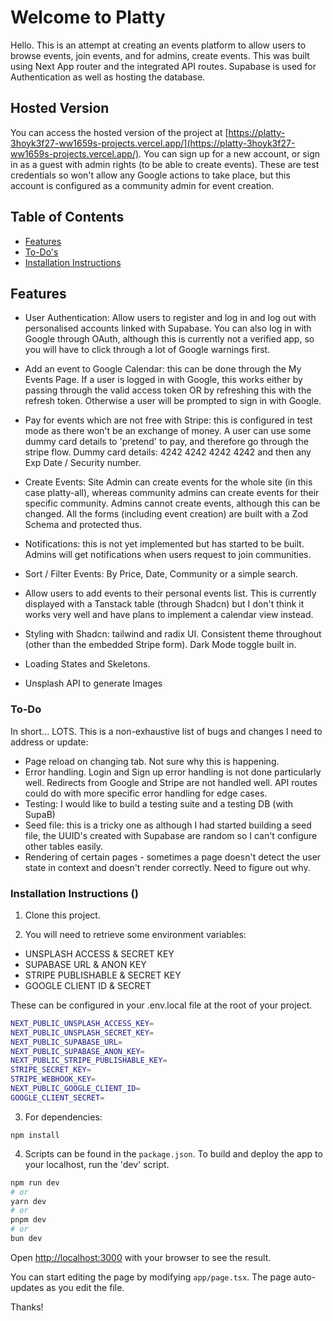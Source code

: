 # Welcome to Platty

Hello. This is an attempt at creating an events platform to allow users to browse events, join events, and for admins, create events. This was built using Next App router and the integrated API routes. Supabase is used for Authentication as well as hosting the database.

## Hosted Version

You can access the hosted version of the project at [https://platty-3hoyk3f27-ww1659s-projects.vercel.app/](https://platty-3hoyk3f27-ww1659s-projects.vercel.app/). You can sign up for a new account, or sign in as a guest with admin rights (to be able to create events). These are test credentials so won't allow any Google actions to take place, but this account is configured as a community admin for event creation.

## Table of Contents

- [Features](#features)
- [To-Do's](#to-do's)
- [Installation Instructions](#instructions)

## Features

- User Authentication: Allow users to register and log in and log out with personalised accounts linked with Supabase. You can also log in with Google through OAuth, although this is currently not a verified app, so you will have to click through a lot of Google warnings first.

- Add an event to Google Calendar: this can be done through the My Events Page. If a user is logged in with Google, this works either by passing through the valid access token OR by refreshing this with the refresh token. Otherwise a user will be prompted to sign in with Google.

- Pay for events which are not free with Stripe: this is configured in test mode as there won't be an exchange of money. A user can use some dummy card details to 'pretend' to pay, and therefore go through the stripe flow. Dummy card details: 4242 4242 4242 4242 and then any Exp Date / Security number.

- Create Events: Site Admin can create events for the whole site (in this case platty-all), whereas community admins can create events for their specific community. Admins cannot create events, although this can be changed. All the forms (including event creation) are built with a Zod Schema and protected thus.

- Notifications: this is not yet implemented but has started to be built. Admins will get notifications when users request to join communities.

- Sort / Filter Events: By Price, Date, Community or a simple search.

- Allow users to add events to their personal events list. This is currently displayed with a Tanstack table (through Shadcn) but I don't think it works very well and have plans to implement a calendar view instead.

- Styling with Shadcn: tailwind and radix UI. Consistent theme throughout (other than the embedded Stripe form). Dark Mode toggle built in.

- Loading States and Skeletons.

- Unsplash API to generate Images

### To-Do

In short... LOTS. This is a non-exhaustive list of bugs and changes I need to address or update:

- Page reload on changing tab. Not sure why this is happening.
- Error handling. Login and Sign up error handling is not done particularly well. Redirects from Google and Stripe are not handled well. API routes could do with more specific error handling for edge cases.
- Testing: I would like to build a testing suite and a testing DB (with SupaB)
- Seed file: this is a tricky one as although I had started building a seed file, the UUID's created with Supabase are random so I can't configure other tables easily.
- Rendering of certain pages - sometimes a page doesn't detect the user state in context and doesn't render correctly. Need to figure out why.

### Installation Instructions ()

1. Clone this project.

2. You will need to retrieve some environment variables:

- UNSPLASH ACCESS & SECRET KEY
- SUPABASE URL & ANON KEY
- STRIPE PUBLISHABLE & SECRET KEY
- GOOGLE CLIENT ID & SECRET

These can be configured in your .env.local file at the root of your project.

```bash
NEXT_PUBLIC_UNSPLASH_ACCESS_KEY=
NEXT_PUBLIC_UNSPLASH_SECRET_KEY=
NEXT_PUBLIC_SUPABASE_URL=
NEXT_PUBLIC_SUPABASE_ANON_KEY=
NEXT_PUBLIC_STRIPE_PUBLISHABLE_KEY=
STRIPE_SECRET_KEY=
STRIPE_WEBHOOK_KEY=
NEXT_PUBLIC_GOOGLE_CLIENT_ID=
GOOGLE_CLIENT_SECRET=
```

3. For dependencies:

```
npm install
```

4. Scripts can be found in the `package.json`. To build and deploy the app to your localhost, run the 'dev' script.

```bash
npm run dev
# or
yarn dev
# or
pnpm dev
# or
bun dev
```

Open [http://localhost:3000](http://localhost:3000) with your browser to see the result.

You can start editing the page by modifying `app/page.tsx`. The page auto-updates as you edit the file.

Thanks!
